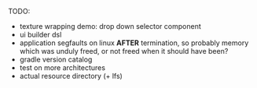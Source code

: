 TODO:

- texture wrapping demo: drop down selector component
- ui builder dsl
- application segfaults on linux **AFTER** termination, so probably memory which was unduly freed, or not freed when it
  should have been?
- gradle version catalog
- test on more architectures
- actual resource directory (+ lfs)
